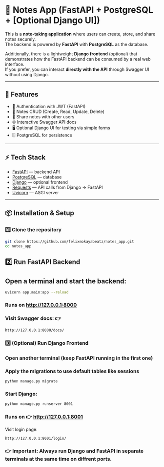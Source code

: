 # 📝 Notes App (FastAPI + PostgreSQL + [Optional Django UI])

This is a **note-taking application** where users can create, store, and share notes securely.  
The backend is powered by **FastAPI** with **PostgreSQL** as the database.  

Additionally, there is a lightweight **Django frontend** (optional) that demonstrates how the FastAPI backend can be consumed by a real web interface.  
If you prefer, you can interact **directly with the API** through Swagger UI without using Django.

---

## 🚀 Features
- 🔐 Authentication with JWT (FastAPI)  
- 📝 Notes CRUD (Create, Read, Update, Delete)  
- 👥 Share notes with other users  
- 🌐 Interactive Swagger API docs  
- 🖥 Optional Django UI for testing via simple forms  
- 🗄 PostgreSQL for persistence  

---

## ⚡ Tech Stack
- [FastAPI](https://fastapi.tiangolo.com/) — backend API  
- [PostgreSQL](https://www.postgresql.org/) — database  
- [Django](https://www.djangoproject.com/) — optional frontend  
- [Requests](https://docs.python-requests.org/) — API calls from Django → FastAPI  
- [Uvicorn](https://www.uvicorn.org/) — ASGI server  

---

## 📦 Installation & Setup

### 1️⃣ Clone the repository
```bash
git clone https://github.com/felixmokayabeatz/notes_app.git
cd notes_app
```

## 2️⃣ Run FastAPI Backend

## Open a terminal and start the backend:
```bash
uvicorn app.main:app --reload
```

### Runs on http://127.0.0.1:8000

### Visit Swagger docs: 👉 
```bash
http://127.0.0.1:8000/docs/
```

### 3️⃣ (Optional) Run Django Frontend

### Open another terminal (keep FastAPI running in the first one)
### Apply the migrations to use default tables like sessions

```bash
python manage.py migrate
```
### Start Django:
```bash
python manage.py runserver 8001
```

### Runs on 👉 http://127.0.0.1:8001

Visit login page:

```bash
http://127.0.0.1:8001/login/
```
### 👉 Important: Always run Django and FastAPI in separate terminals at the same time on diffrent ports.